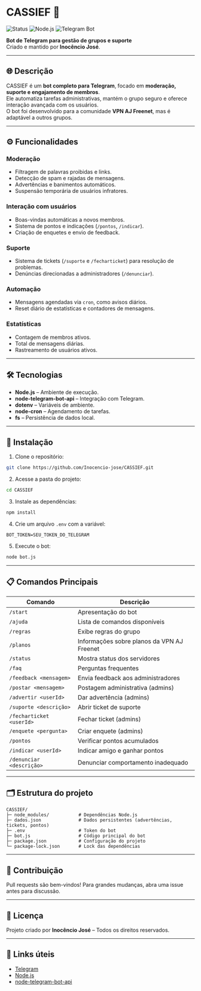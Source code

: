 # CASSIEF 🤖

![Status](https://img.shields.io/badge/status-ativo-brightgreen)
![Node.js](https://img.shields.io/badge/Node.js-v18-blue)
![Telegram Bot](https://img.shields.io/badge/Telegram-Bot-blueviolet)

**Bot de Telegram para gestão de grupos e suporte**  
Criado e mantido por **Inocêncio José**.

---

## 🌐 Descrição
CASSIEF é um **bot completo para Telegram**, focado em **moderação, suporte e engajamento de membros**.  
Ele automatiza tarefas administrativas, mantém o grupo seguro e oferece interação avançada com os usuários.  
O bot foi desenvolvido para a comunidade **VPN AJ Freenet**, mas é adaptável a outros grupos.

---

## ⚙️ Funcionalidades

### Moderação
- Filtragem de palavras proibidas e links.
- Detecção de spam e rajadas de mensagens.
- Advertências e banimentos automáticos.
- Suspensão temporária de usuários infratores.

### Interação com usuários
- Boas-vindas automáticas a novos membros.
- Sistema de pontos e indicações (`/pontos`, `/indicar`).
- Criação de enquetes e envio de feedback.

### Suporte
- Sistema de tickets (`/suporte` e `/fecharticket`) para resolução de problemas.
- Denúncias direcionadas a administradores (`/denunciar`).

### Automação
- Mensagens agendadas via `cron`, como avisos diários.
- Reset diário de estatísticas e contadores de mensagens.

### Estatísticas
- Contagem de membros ativos.
- Total de mensagens diárias.
- Rastreamento de usuários ativos.

---

## 🛠 Tecnologias
- **Node.js** – Ambiente de execução.
- **node-telegram-bot-api** – Integração com Telegram.
- **dotenv** – Variáveis de ambiente.
- **node-cron** – Agendamento de tarefas.
- **fs** – Persistência de dados local.

---

## 🚀 Instalação

1. Clone o repositório:
```bash
git clone https://github.com/Inocencio-jose/CASSIEF.git
````

2. Acesse a pasta do projeto:

```bash
cd CASSIEF
```

3. Instale as dependências:

```bash
npm install
```

4. Crie um arquivo `.env` com a variável:

```env
BOT_TOKEN=SEU_TOKEN_DO_TELEGRAM
```

5. Execute o bot:

```bash
node bot.js
```

---

## 📋 Comandos Principais

| Comando                  | Descrição                                  |
| ------------------------ | ------------------------------------------ |
| `/start`                 | Apresentação do bot                        |
| `/ajuda`                 | Lista de comandos disponíveis              |
| `/regras`                | Exibe regras do grupo                      |
| `/planos`                | Informações sobre planos da VPN AJ Freenet |
| `/status`                | Mostra status dos servidores               |
| `/faq`                   | Perguntas frequentes                       |
| `/feedback <mensagem>`   | Envia feedback aos administradores         |
| `/postar <mensagem>`     | Postagem administrativa (admins)           |
| `/advertir <userId>`     | Dar advertência (admins)                   |
| `/suporte <descrição>`   | Abrir ticket de suporte                    |
| `/fecharticket <userId>` | Fechar ticket (admins)                     |
| `/enquete <pergunta>`    | Criar enquete (admins)                     |
| `/pontos`                | Verificar pontos acumulados                |
| `/indicar <userId>`      | Indicar amigo e ganhar pontos              |
| `/denunciar <descrição>` | Denunciar comportamento inadequado         |

---

## 🗂 Estrutura do projeto

```
CASSIEF/
├─ node_modules/           # Dependências Node.js
├─ dados.json              # Dados persistentes (advertências, tickets, pontos)
├─ .env                    # Token do bot
├─ bot.js                  # Código principal do bot
├─ package.json            # Configuração do projeto
└─ package-lock.json       # Lock das dependências
```

---

## 🤝 Contribuição

Pull requests são bem-vindos!
Para grandes mudanças, abra uma issue antes para discussão.

---

## 📜 Licença

Projeto criado por **Inocêncio José** – Todos os direitos reservados.

---

## 🔗 Links úteis

* [Telegram](https://telegram.org/)
* [Node.js](https://nodejs.org/)
* [node-telegram-bot-api](https://github.com/yagop/node-telegram-bot-api)

```

